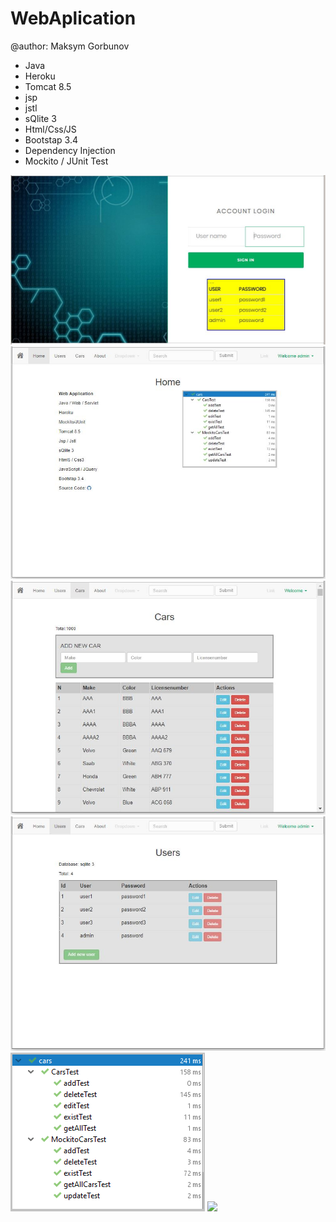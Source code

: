 # WebAplication 
@author: Maksym Gorbunov

* Java
* Heroku
* Tomcat 8.5
* jsp
* jstl
* sQlite 3
* Html/Css/JS
* Bootstap 3.4
* Dependency Injection
* Mockito / JUnit Test



![](info/login.jpg)
![](info/home.jpg)
![](info/cars.jpg)
![](info/users.jpg)
![](info/test.png)
![](info/about.png)
  
